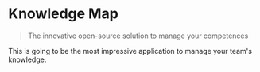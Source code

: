 # Knowledge Map

> The innovative open-source solution to manage your competences

This is going to be the most impressive application to manage your team's knowledge.

